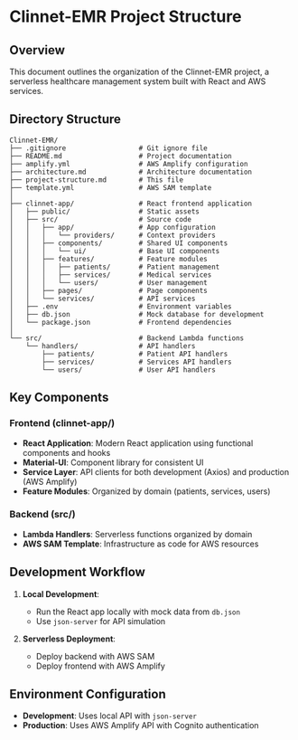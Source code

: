 # Clinnet-EMR Project Structure

## Overview

This document outlines the organization of the Clinnet-EMR project, a serverless healthcare management system built with React and AWS services.

## Directory Structure

```
Clinnet-EMR/
├── .gitignore                  # Git ignore file
├── README.md                   # Project documentation
├── amplify.yml                 # AWS Amplify configuration
├── architecture.md             # Architecture documentation
├── project-structure.md        # This file
├── template.yml                # AWS SAM template
│
├── clinnet-app/                # React frontend application
│   ├── public/                 # Static assets
│   ├── src/                    # Source code
│   │   ├── app/                # App configuration
│   │   │   └── providers/      # Context providers
│   │   ├── components/         # Shared UI components
│   │   │   └── ui/             # Base UI components
│   │   ├── features/           # Feature modules
│   │   │   ├── patients/       # Patient management
│   │   │   ├── services/       # Medical services
│   │   │   └── users/          # User management
│   │   ├── pages/              # Page components
│   │   └── services/           # API services
│   ├── .env                    # Environment variables
│   ├── db.json                 # Mock database for development
│   └── package.json            # Frontend dependencies
│
└── src/                        # Backend Lambda functions
    └── handlers/               # API handlers
        ├── patients/           # Patient API handlers
        ├── services/           # Services API handlers
        └── users/              # User API handlers
```

## Key Components

### Frontend (clinnet-app/)

- **React Application**: Modern React application using functional components and hooks
- **Material-UI**: Component library for consistent UI
- **Service Layer**: API clients for both development (Axios) and production (AWS Amplify)
- **Feature Modules**: Organized by domain (patients, services, users)

### Backend (src/)

- **Lambda Handlers**: Serverless functions organized by domain
- **AWS SAM Template**: Infrastructure as code for AWS resources

## Development Workflow

1. **Local Development**:
   - Run the React app locally with mock data from `db.json`
   - Use `json-server` for API simulation

2. **Serverless Deployment**:
   - Deploy backend with AWS SAM
   - Deploy frontend with AWS Amplify

## Environment Configuration

- **Development**: Uses local API with `json-server`
- **Production**: Uses AWS Amplify API with Cognito authentication